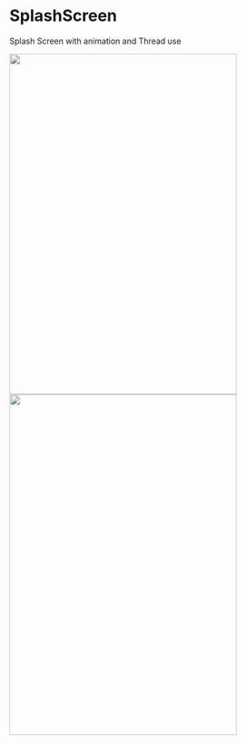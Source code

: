 # SplashScreen
Splash Screen with animation and Thread use

<img src="https://user-images.githubusercontent.com/36069143/45599108-cd7f2780-ba07-11e8-9b95-8116f738cddc.png" width="400" height="600"/>
<img src="https://user-images.githubusercontent.com/36069143/45599109-cfe18180-ba07-11e8-87c3-51e8a55edfed.png" width="400" height="600"/>
